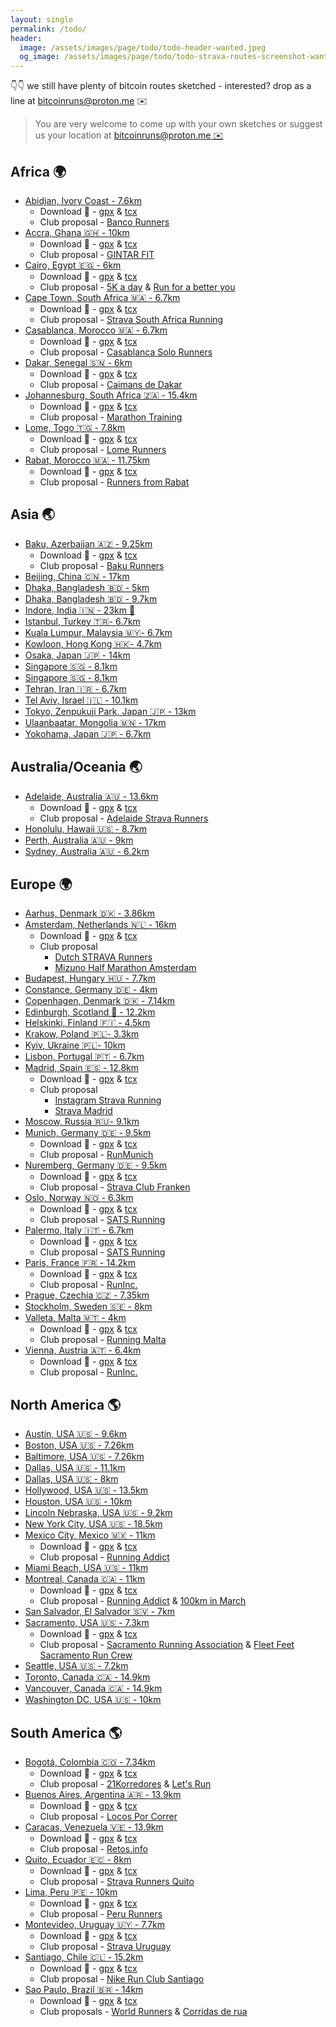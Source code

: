 ```yaml
---
layout: single
permalink: /todo/
header:
  image: /assets/images/page/todo/todo-header-wanted.jpeg
  og_image: /assets/images/page/todo/todo-strava-routes-screenshot-wanted-1368x760.jpeg
---
```


👇👇 we still have plenty of bitcoin routes sketched - interested? drop as a line at [bitcoinruns@proton.me](mailto:bitcoinruns@proton.me) ✉️

> You are very welcome to come up with your own sketches
> or suggest us your location at [bitcoinruns@proton.me ✉️](mailto:bitcoinruns@proton.me)

## Africa 🌍

- [Abidjan, Ivory Coast - 7.6km](https://www.strava.com/routes/3200364169853082998)
  - Download 📁 - [gpx](/assets/gpx/todo/africa/abidjan-cocody-7.5km.gpx) & [tcx](/assets/gpx/todo/africa/abidjan-cocody-7.5km.tcx)
  - Club proposal - [Banco Runners](https://www.strava.com/clubs/549429/posts/28287070)
- [Accra, Ghana 🇬🇭 - 10km](https://www.strava.com/routes/3183687112250620502)
  - Download 📁 - [gpx](/assets/gpx/todo/africa/accra-ghana-10km-btc-run-sketch.gpx) & [tcx](/assets/gpx/todo/africa/accra-ghana-10km-btc-run-sketch.tcx)
  - Club proposal - [GINTAR FIT](https://www.strava.com/clubs/159860/posts/27458163)
- [Cairo, Egypt 🇪🇬 - 6km](https://www.strava.com/routes/3183679102680231754)
  - Download 📁 - [gpx](/assets/gpx/todo/africa/cairo-egypt-6km.gpx) & [tcx](/assets/gpx/todo/africa/cairo-egypt-6km.tcx)
  - Club proposal - [5K a day](https://www.strava.com/clubs/443019/posts/28247368) & [Run for a better you](https://www.strava.com/clubs/445863/posts/28247794)
- [Cape Town, South Africa 🇲🇦 - 6.7km](https://www.strava.com/routes/3199730894491233602)
  - Download 📁 - [gpx](/assets/gpx/todo/africa/cape-town-4.2km.gpx) & [tcx](/assets/gpx/todo/africa/cape-town-4.2km.tcx)
  - Club proposal - [Strava South Africa Running](https://www.strava.com/clubs/255183/posts/28286915)
- [Casablanca, Morocco 🇲🇦 - 6.7km](https://www.strava.com/routes/3199730894491233602)
  - Download 📁 - [gpx](/assets/gpx/todo/africa/casablanca-6.7km.gpx) & [tcx](/assets/gpx/todo/africa/casablanca-6.7km.tcx)
  - Club proposal - [Casablanca Solo Runners](https://www.strava.com/clubs/747420/posts/28266475)
- [Dakar, Senegal 🇸🇳 - 6km](https://www.strava.com/routes/3185866676411135818)
  - Download 📁 - [gpx](/assets/gpx/todo/africa/dakar-senegal-7km.gpx) & [tcx](/assets/gpx/todo/africa/dakar-senegal-7km)
  - Club proposal - [Caimans de Dakar](https://www.strava.com/clubs/157667/posts/27578998)
- [Johannesburg, South Africa 🇿🇦 - 15.4km](https://www.strava.com/routes/2972135816936349304)
  - Download 📁 - [gpx](/assets/gpx/todo/africa/johannesburg-15.4km.gpx) & [tcx](/assets/gpx/todo/africa/johannesburg-15.4km.tcx)
  - Club proposal - [Marathon Training](https://www.strava.com/clubs/147471/posts/27412050) 
- [Lome, Togo 🇹🇬 - 7.8km](https://www.strava.com/routes/3183691805613278026)
  - Download 📁 - [gpx](/assets/gpx/todo/africa/lome-7.8km.gpx) & [tcx](/assets/gpx/todo/africa/lome-7.8km.tcx)
  - Club proposal - [Lome Runners](https://www.strava.com/clubs/1076173/posts/27458396)
- [Rabat, Morocco 🇲🇦 - 11.75km](https://www.strava.com/routes/3183681171272475466)
  - Download 📁 - [gpx](/assets/gpx/todo/africa/rabat-11.75km.gpx) & [tcx](/assets/gpx/todo/africa/rabat-11.75km.tcx)
  - Club proposal - [Runners from Rabat](https://www.strava.com/clubs/444839/posts/28247941)

## Asia 🌏

- [Baku, Azerbaijan 🇦🇿 - 9.25km](https://www.strava.com/routes/3180468702929403238)
  - Download 📁 - [gpx](/assets/gpx/todo/asia/baku-9.25km.gpx) & [tcx](/assets/gpx/todo/asia/baku-9.25km.tcx)
  - Club proposal - [Baku Runners](https://www.strava.com/clubs/52397/posts/27302862)
- [Beijing, China 🇨🇳 - 17km](https://www.strava.com/routes/3185129806717178436)
- [Dhaka, Bangladesh 🇧🇩 - 5km](https://www.strava.com/routes/3180085707601974046)
- [Dhaka, Bangladesh 🇧🇩 - 9.7km](https://www.strava.com/routes/3180084667448145494)
- [Indore, India 🇮🇳 - 23km 🚴](https://www.strava.com/routes/2960806239910681098)
- [Istanbul, Turkey 🇹🇷- 6.7km](https://www.strava.com/routes/3179688265629405782)
- [Kuala Lumpur, Malaysia 🇲🇾- 6.7km](https://www.strava.com/routes/3013851136851347028)
- [Kowloon, Hong Kong 🇭🇰- 4.7km](https://www.strava.com/routes/3185126608803949142)
- [Osaka, Japan 🇯🇵 - 14km](https://www.strava.com/routes/3185146843671203658)
- [Singapore 🇸🇬 - 8.1km](https://www.strava.com/routes/3179386695831211850)
- [Singapore 🇸🇬 - 8.1km](https://www.strava.com/routes/3179386695831211850)
- [Tehran, Iran 🇮🇷 - 6.7km](https://www.strava.com/routes/3181932213521489738)
- [Tel Aviv, Israel 🇮🇱 - 10.1km](https://www.strava.com/routes/3184547757971988298)
- [Tokyo, Zenpukuji Park, Japan 🇯🇵 - 13km](https://www.strava.com/routes/2970964084872848346)
- [Ulaanbaatar, Mongolia 🇲🇳 - 17km](https://www.strava.com/routes/3014087102317847124)
- [Yokohama, Japan 🇯🇵 - 6.7km](https://www.strava.com/routes/2960790730017349130)

## Australia/Oceania 🌏

- [Adelaide, Australia 🇦🇺 - 13.6km](https://www.strava.com/routes/3180833052322975852)
  - Download 📁 - [gpx](/assets/gpx/todo/australia-oceania/adelaide-13.6km.gpx) & [tcx](/assets/gpx/todo/australia-oceania/adelaide-13.6km.tcx)
  - Club proposal - [Adelaide Strava Runners](https://www.strava.com/clubs/53249/posts/27319931)
- [Honolulu, Hawaii 🇺🇸 - 8.7km](https://www.strava.com/routes/3179727281287684694)
- [Perth, Australia 🇦🇺 - 9km](https://www.strava.com/routes/3177923943086360636)
- [Sydney, Australia 🇦🇺 - 6.2km](https://www.strava.com/routes/2969844639468681472)

## Europe 🌍

- [Aarhus, Denmark 🇩🇰 - 3.86km](https://www.strava.com/routes/3181164228819301194)
- [Amsterdam, Netherlands 🇳🇱 - 16km](https://www.strava.com/routes/3013838867497697270)
  - Download 📁 - [gpx](/assets/gpx/todo/europe/amsterdam-17.8km.gpx) & [tcx](/assets/gpx/todo/europe/amsterdam-17.8km.tcx)
  - Club proposal 
    - [Dutch STRAVA Runners](https://www.strava.com/clubs/2323/posts/29014292)
    - [Mizuno Half Marathon Amsterdam](https://www.strava.com/clubs/296651/posts/29014521)
- [Budapest, Hungary 🇭🇺 - 7.7km](https://www.strava.com/routes/3157369095624113286)
- [Constance, Germany 🇩🇪 - 4km](https://www.strava.com/routes/3180814880125825622)
- [Copenhagen, Denmark 🇩🇰 - 7.14km](https://www.strava.com/routes/3179714067650366282)
- [Edinburgh, Scotland 🏴󠁧󠁢󠁳󠁣󠁴󠁿 - 12.2km](https://www.strava.com/routes/3159081026401151898)
- [Helskinki, Finland 🇫🇮 - 4.5km](https://www.strava.com/routes/3182653888216690262)
- [Krakow, Poland 🇵🇱- 3.3km](https://www.strava.com/routes/3184929176794689354)
- [Kyiv, Ukraine 🇵🇱- 10km](https://www.strava.com/routes/3184560712387238730)
- [Lisbon, Portugal 🇵🇹 - 6.7km](https://www.strava.com/routes/3179695169616996950)
- [Madrid, Spain 🇪🇸 - 12.8km](https://www.strava.com/routes/3014126973501968308)
  - Download 📁 - [gpx](/assets/gpx/todo/europe/madrid-12.7km.gpx) & [tcx](/assets/gpx/todo/europe/madrid-12.7km.gpx)
  - Club proposal 
    - [Instagram Strava Running](https://www.strava.com/clubs/470135/posts/29013791)
    - [Strava Madrid](https://www.strava.com/clubs/316001/posts/29013908)
- [Moscow, Russia 🇷🇺- 9.1km](https://www.strava.com/routes/3184566750682685014)
- [Munich, Germany 🇩🇪 - 9.5km](https://www.strava.com/routes/3179480366239533110)
  - Download 📁 - [gpx](/assets/gpx/todo/europe/munich-9.3km.gpx) & [tcx](/assets/gpx/todo/europe/munich-9.3km.tcx)
  - Club proposal - [RunMunich](https://www.strava.com/clubs/110580/posts/29022176) 
- [Nuremberg, Germany 🇩🇪 - 9.5km](https://www.strava.com/routes/3217011431290020688)
  - Download 📁 - [gpx](/assets/gpx/todo/europe/nuremberg-6.7km.gpx) & [tcx](/assets/gpx/todo/europe/nuremberg-6.7km.tcx)
  - Club proposal - [Strava Club Franken](https://www.strava.com/clubs/189087/posts/29160070) 
- [Oslo, Norway 🇳🇴 - 6.3km](https://www.strava.com/routes/3159095289308439230)
  - Download 📁 - [gpx](/assets/gpx/todo/europe/oslo-6km.gpx) & [tcx](/assets/gpx/todo/europe/oslo-6km.tcx)
  - Club proposal - [SATS Running](https://www.strava.com/clubs/215340/posts/27285532)
- [Palermo, Italy 🇮🇹 - 6.7km](https://www.strava.com/routes/3180883850273386070)
  - Download 📁 - [gpx](/assets/gpx/todo/europe/palermo-6.7km.gpx) & [tcx](/assets/gpx/todo/europe/palermo-6.7km.tcx)
  - Club proposal - [SATS Running](https://www.strava.com/clubs/811170/posts/27324326)
- [Paris, France 🇫🇷 - 14.2km](https://www.strava.com/routes/3157361418321156430)
  - Download 📁 - [gpx](/assets/gpx/todo/europe/oslo-6km.gpx) & [tcx](/assets/gpx/todo/europe/oslo-6km.tcx)
  - Club proposal - [RunInc.](https://www.strava.com/clubs/51142/posts/27518536)
- [Prague, Czechia 🇨🇿 - 7.35km](https://www.strava.com/routes/3182638455649022794)
- [Stockholm, Sweden 🇸🇪 - 8km](https://www.strava.com/routes/3179705238303305782)
- [Valleta, Malta 🇲🇹 - 4km](https://www.strava.com/routes/3205553400371143350)
  - Download 📁 - [gpx](/assets/gpx/todo/europe/valletta-malta-4km.gpx) & [tcx](/assets/gpx/todo/europe/valletta-malta-4km.tcx)
  - Club proposal - [Running Malta](https://www.strava.com/clubs/498083/posts/29021389)
- [Vienna, Austria  🇦🇹 - 6.4km](https://www.strava.com/routes/3190299425999983284)
  - Download 📁 - [gpx](/assets/gpx/todo/europe/vienna-6.4km.gpx) & [tcx](/assets/gpx/todo/europe/vienna-6.4km.tcx)
  - Club proposal - [RunInc.](https://www.strava.com/clubs/161368/posts/27821601)

## North  America 🌎

- [Austin, USA 🇺🇸 - 9.6km](https://www.strava.com/routes/3131106099026234218)
- [Boston, USA 🇺🇸 - 7.26km](https://www.strava.com/routes/3157371279821165702)
- [Baltimore, USA 🇺🇸 - 7.26km](https://www.strava.com/routes/3133134992897285696)
- [Dallas, USA 🇺🇸 - 11.1km](https://www.strava.com/routes/3184953488331330124)
- [Dallas, USA 🇺🇸 - 8km](https://www.strava.com/routes/3184956227598444108)
- [Hollywood, USA 🇺🇸 - 13.5km](https://www.strava.com/routes/3133693756211188288)
- [Houston, USA 🇺🇸 - 10km](https://www.strava.com/routes/3133737891465551424)
- [Lincoln Nebraska, USA 🇺🇸 - 9.2km](https://www.strava.com/routes/3134797286331317440)
- [New York City, USA 🇺🇸 - 18.5km](https://www.strava.com/routes/2970330587840185780)
- [Mexico City, Mexico 🇲🇽 - 11km](https://www.strava.com/routes/3200110623970037854)
  - Download 📁 - [gpx](/assets/gpx/todo/north-america/mexico-city-10.4km.gpx) & [tcx](/assets/gpx/todo/north-america/mexico-city-10.4km.tcx)
  - Club proposal - [Running Addict](https://www.strava.com/clubs/809622/posts/28278433)
- [Miami Beach, USA 🇺🇸 - 11km](https://www.strava.com/routes/3185203553587896138)
- [Montreal, Canada 🇨🇦 - 11km](https://www.strava.com/routes/3202682897485686648)
  - Download 📁 - [gpx](/assets/gpx/todo/north-america/montreal-11km.gpx) & [tcx](/assets/gpx/todo/north-america/montreal-11km.tcx)
  - Club proposal - [Running Addict](https://www.strava.com/clubs/174624/posts/28404611) & [100km in March](https://www.strava.com/clubs/1220280/posts/28404788)
- [San Salvador, El Salvador 🇸🇻 - 7km](https://www.strava.com/routes/3179757653811707478)
- [Sacramento, USA 🇺🇸 - 7.3km](https://www.strava.com/routes/3202944830521042330)
  - Download 📁 - [gpx](/assets/gpx/todo/north-america/sacramento-7.3km.gpx) & [tcx](/assets/gpx/todo/north-america/sacramento-7.3km.tcx)
  - Club proposal - [Sacramento Running Association](https://www.strava.com/clubs/338553/posts/28417689) & [Fleet Feet Sacramento Run Crew](https://www.strava.com/clubs/279728/posts/28417708)
- [Seattle, USA 🇺🇸 - 7.2km](https://www.strava.com/routes/3134848700521983552)
- [Toronto, Canada 🇨🇦 - 14.9km](https://www.strava.com/routes/3180058502515084062)
- [Vancouver, Canada 🇨🇦 - 14.9km](https://www.strava.com/routes/3180058502515084062)
- [Washington DC, USA 🇺🇸 - 10km](https://www.strava.com/routes/3184434820741594876)

## South America 🌎

- [Bogotá, Colombia 🇨🇴 - 7.34km](https://www.strava.com/routes/3185543307238054486)
  - Download 📁 - [gpx](/assets/gpx/todo/south-america/bogota-7.5km.gpx) & [tcx](/assets/gpx/todo/south-america/bogota-7.5km.tcx)
  - Club proposal - [21Korredores](https://www.strava.com/clubs/197595/posts/27619889) & [Let's Run](https://www.strava.com/clubs/660336/posts/27619887)
- [Buenos Aires, Argentina 🇦🇷 - 13.9km](https://www.strava.com/routes/3179753970316349014)
  - Download 📁 - [gpx](/assets/gpx/todo/south-america/buenos-aires-13.9km.gpx) & [tcx](/assets/gpx/todo/south-america/buenos-aires-13.9km.tcx)
  - Club proposal - [Locos Por Correr](https://www.strava.com/clubs/335975/posts/27281413)
- [Caracas, Venezuela 🇻🇪 - 13.9km](https://www.strava.com/routes/3185547212578799434)
  - Download 📁 - [gpx](/assets/gpx/todo/south-america/caracas-8.5km.gpx) & [tcx](/assets/gpx/todo/south-america/caracas-8.5km.tcx)
  - Club proposal - [Retos.info](https://www.strava.com/clubs/494258/posts/27579125)
- [Quito, Ecuador 🇪🇨 - 8km](https://www.strava.com/routes/3200076071906553036)
  - Download 📁 - [gpx](/assets/gpx/todo/south-america/quito-8km.gpx) & [tcx](/assets/gpx/todo/south-america/quito-8km.tcx)
  - Club proposal - [Strava Runners Quito](https://www.strava.com/clubs/35554/posts/28271712)
- [Lima, Peru 🇵🇪 - 10km](https://www.strava.com/routes/3180844308590621318)
  - Download 📁 - [gpx](/assets/gpx/todo/south-america/lima-10km.gpx) & [tcx](/assets/gpx/todo/south-america/lima-10km.tcx)
  - Club proposal - [Peru Runners](https://www.strava.com/clubs/260753/posts/27416341)
- [Montevideo, Uruguay 🇺🇾 - 7.7km](https://www.strava.com/routes/3182742292652805718)
  - Download 📁 - [gpx](/assets/gpx/todo/south-america/montevideo-7.7km.gpx) & [tcx](/assets/gpx/todo/south-america/montevideo-7.7km.tcx)
  - Club proposal - [Strava Uruguay](https://www.strava.com/clubs/309610/posts/28266810)
- [Santiago, Chile 🇨🇱 - 15.2km](https://www.strava.com/routes/3182694774102674006)
  - Download 📁 - [gpx](/assets/gpx/todo/south-america/santiago-15.2km.gpx) & [tcx](/assets/gpx/todo/south-america/santiago-15.2km.tcx)
  - Club proposal - [Nike Run Club Santiago](https://www.strava.com/clubs/280153/posts/27415334)
- [Sao Paulo, Brazil 🇧🇷 - 14km](https://www.strava.com/routes/3179811438252567370)
  - Download 📁 - [gpx](/assets/gpx/todo/south-america/santiago-15.2km.gpx) & [tcx](/assets/gpx/todo/south-america/santiago-15.2km.tcx)
  - Club proposals - [World Runners](https://www.strava.com/clubs/160142/posts/27281246) & [Corridas de rua](https://www.strava.com/clubs/220868/posts/27281328)


